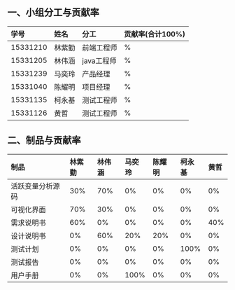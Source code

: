 ## 一、小组分工与贡献率

|学号|姓名|分工|贡献率(合计100%)
|:-|:-|:-|:-|
|15331210|林紫勤|前端工程师|%|
|15331205|林伟涵|java工程师|%|
|15331239|马奕玲|产品经理|%|
|15331040|陈耀明|项目经理|%|
|15331135|柯永基|测试工程师|%|
|15331126|黄哲|测试工程师|%|


## 二、制品与贡献率

|制品|林紫勤|林伟涵|马奕玲|陈耀明|柯永基|黄哲|
|:-|:-|:-|:-|:-|:-|:-|
|活跃变量分析源码|30%|70%|0%|0%|0%|0%|
|可视化界面|70%|30%|0%|0%|0%|0%|
|需求说明书|60%|0%|0%|0%|0%|40%|
|设计说明书|0%|60%|20%|20%|0%|0%|
|测试计划|0%|0%|0%|0%|100%|0%|
|测试报告|0%|0%|0%|0%|0%|0%|
|用户手册|0%|0%|100%|0%|0%|0%|
